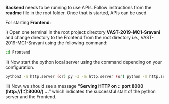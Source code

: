 **Backend** needs to be running to use APIs. 
Follow instructions from the **readme** file in the root folder. Once that is started, APIs can be used.

For starting **Frontend**: 

i) Open one terminal in the root project directory **VAST-2019-MC1-Sravani** and change directory to the Frontend from the root directory i.e., VAST-2019-MC1-Sravani using the following command: 
```bash
cd Frontend
```

 ii) Now start the python local server using the command depending on your configuration.
```bash
python3 -m http.server (or) py -3 -m http.server (or) python -m http.server
```
  iii) Now, we should see a message **"Serving HTTP on :: port 8000 (http://[::]:8000/) ..."** which indicates the successful start of the python server and the Frontend.


















